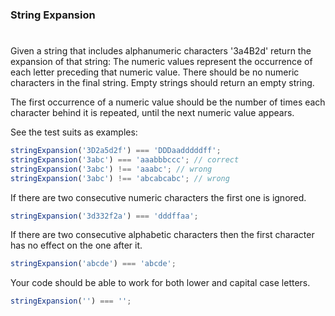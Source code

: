 ### String Expansion

#

Given a string that includes alphanumeric characters '3a4B2d' return the expansion of that string: The numeric values represent the occurrence of each letter preceding that numeric value. There should be no numeric characters in the final string. Empty strings should return an empty string.

The first occurrence of a numeric value should be the number of times each character behind it is repeated, until the next numeric value appears.

See the test suits as examples:

```javascript
stringExpansion('3D2a5d2f') === 'DDDaadddddff';
stringExpansion('3abc') === 'aaabbbccc'; // correct
stringExpansion('3abc') !== 'aaabc'; // wrong
stringExpansion('3abc') !== 'abcabcabc'; // wrong
```

If there are two consecutive numeric characters the first one is ignored.

```javascript
stringExpansion('3d332f2a') === 'dddffaa';
```

If there are two consecutive alphabetic characters then the first character has no effect on the one after it.

```javascript
stringExpansion('abcde') === 'abcde';
```

Your code should be able to work for both lower and capital case letters.

```javascript
stringExpansion('') === '';
```
